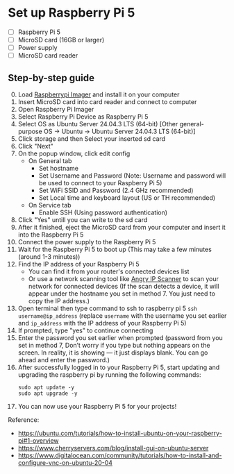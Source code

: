 # Set up Raspberry Pi 5

- [ ] Raspberry Pi 5
- [ ] MicroSD card (16GB or larger)
- [ ] Power supply
- [ ] MicroSD card reader

## Step-by-step guide

0. Load [Raspberrypi Imager](https://www.raspberrypi.com/software/) and install it on your computer
1. Insert MicroSD card into card reader and connect to computer
2. Open Raspberry Pi Imager
3. Select Raspberry Pi Device as Raspberry Pi 5
4. Select OS as Ubuntu Server 24.04.3 LTS (64-bit) [Other general-purpose OS -> Ubuntu -> Ubuntu Server 24.04.3 LTS (64-bit)]
5. Click storage and then Select your inserted sd card 
6. Click "Next"
7. On the popup window, click edit config
   - On General tab
     - Set hostname
     - Set Username and Password (Note: Username and password will be used to connect to your Raspberry Pi 5)
     - Set WiFi SSID and Password (2.4 GHz recommended)
     - Set Local time and keyboard layout (US or TH recommended)
   - On Service tab
     - Enable SSH (Using password authentication)
8. Click "Yes" untill you can write to the sd card
9. After it finished, eject the MicroSD card from your computer and insert it into the Raspberry Pi 5
10. Connect the power supply to the Raspberry Pi 5
11. Wait for the Raspberry Pi 5 to boot up (This may take a few minutes (around 1-3 minutes))
12. Find the IP address of your Raspberry Pi 5
    - You can find it from your router's connected devices list
    - Or use a network scanning tool like [Angry IP Scanner](https://angryip.org/) to scan your network for connected devices (If the scan detects a device, it will appear under the hostname you set in method 7. You just need to copy the IP address.)
13. Open terminal then type command to ssh to raspberry pi 5 `ssh username@ip_address` (replace `username` with the username you set earlier and `ip_address` with the IP address of your Raspberry Pi 5)
14. If prompted, type "yes" to continue connecting
15. Enter the password you set earlier when prompted (password from you set in method 7, Don’t worry if you type but nothing appears on the screen. In reality, it is showing — it just displays blank. You can go ahead and enter the password.)
16. After successfully logged in to your Raspberry Pi 5, start updating and upgrading the raspberry pi by running the following commands:
    ```
    sudo apt update -y
    sudo apt upgrade -y
    ```
17. You can now use your Raspberry Pi 5 for your projects!

Reference:

- https://ubuntu.com/tutorials/how-to-install-ubuntu-on-your-raspberry-pi#1-overview
- https://www.cherryservers.com/blog/install-gui-on-ubuntu-server
- https://www.digitalocean.com/community/tutorials/how-to-install-and-configure-vnc-on-ubuntu-20-04

